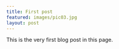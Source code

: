 ```yaml
---
title: First post
featured: images/pic03.jpg
layout: post
---
```


<p>This is the very first blog post in this page.</p>

